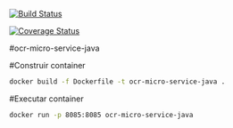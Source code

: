 
[![Build Status](https://travis-ci.org/rsalcir/ocr-micro-service-java.svg?branch=master)](https://travis-ci.org/rsalcir/ocr-micro-service-java)

[![Coverage Status](https://coveralls.io/repos/github/rsalcir/ocr-micro-service-java/badge.svg?branch=master)](https://coveralls.io/github/rsalcir/ocr-micro-service-java?branch=master)

#ocr-micro-service-java

#Construir container
``` sh
docker build -f Dockerfile -t ocr-micro-service-java .
```
#Executar container
``` sh
docker run -p 8085:8085 ocr-micro-service-java
```
